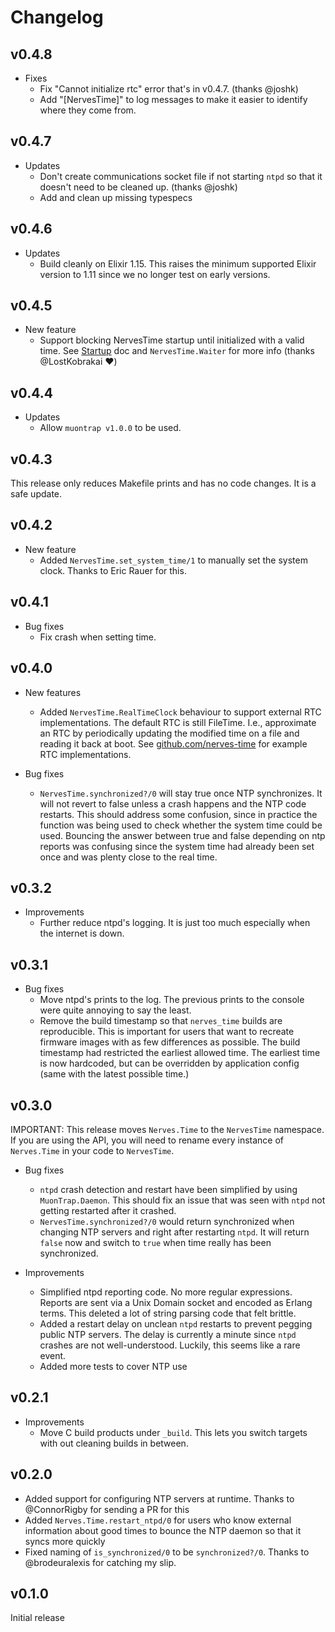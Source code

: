 # Changelog

## v0.4.8

* Fixes
  * Fix "Cannot initialize rtc" error that's in v0.4.7. (thanks @joshk)
  * Add "[NervesTime]" to log messages to make it easier to identify where they
    come from.

## v0.4.7

* Updates
  * Don't create communications socket file if not starting `ntpd` so that it
    doesn't need to be cleaned up. (thanks @joshk)
  * Add and clean up missing typespecs

## v0.4.6

* Updates
  * Build cleanly on Elixir 1.15. This raises the minimum supported Elixir
    version to 1.11 since we no longer test on early versions.

## v0.4.5

* New feature
  * Support blocking NervesTime startup until initialized with a valid time.
    See [Startup](https://github.com/nerves-time/nerves_time#startup) doc and
    `NervesTime.Waiter` for more info (thanks @LostKobrakai :heart:)

## v0.4.4

* Updates
  * Allow `muontrap v1.0.0` to be used.

## v0.4.3

This release only reduces Makefile prints and has no code changes. It is a safe
update.

## v0.4.2

* New feature
  * Added `NervesTime.set_system_time/1` to manually set the system clock.
    Thanks to Eric Rauer for this.

## v0.4.1

* Bug fixes
  * Fix crash when setting time.

## v0.4.0

* New features
  * Added `NervesTime.RealTimeClock` behaviour to support external RTC
    implementations. The default RTC is still FileTime. I.e., approximate an RTC
    by periodically updating the modified time on a file and reading it back at
    boot. See [github.com/nerves-time](https://github.com/nerves-time) for
    example RTC implementations.

* Bug fixes
  * `NervesTime.synchronized?/0` will stay true once NTP synchronizes. It will
    not revert to false unless a crash happens and the NTP code restarts. This
    should address some confusion, since in practice the function was being used
    to check whether the system time could be used. Bouncing the answer between
    true and false depending on ntp reports was confusing since the system time
    had already been set once and was plenty close to the real time.

## v0.3.2

* Improvements
  * Further reduce ntpd's logging. It is just too much especially when the
    internet is down.

## v0.3.1

* Bug fixes
  * Move ntpd's prints to the log. The previous prints to the console were quite
    annoying to say the least.
  * Remove the build timestamp so that `nerves_time` builds are reproducible.
    This is important for users that want to recreate firmware images with as
    few differences as possible. The build timestamp had restricted the earliest
    allowed time. The earliest time is now hardcoded, but can be overridden by
    application config (same with the latest possible time.)

## v0.3.0

IMPORTANT: This release moves `Nerves.Time` to the `NervesTime` namespace. If
you are using the API, you will need to rename every instance of `Nerves.Time`
in your code to `NervesTime`.

* Bug fixes
  * `ntpd` crash detection and restart have been simplified by using
    `MuonTrap.Daemon`. This should fix an issue that was seen with `ntpd` not
    getting restarted after it crashed.
  * `NervesTime.synchronized?/0` would return synchronized when changing NTP
    servers and right after restarting `ntpd`. It will return `false` now and
    switch to `true` when time really has been synchronized.

* Improvements
  * Simplified ntpd reporting code. No more regular expressions. Reports are
    sent via a Unix Domain socket and encoded as Erlang terms. This deleted a
    lot of string parsing code that felt brittle.
  * Added a restart delay on unclean `ntpd` restarts to prevent pegging public
    NTP servers. The delay is currently a minute since `ntpd` crashes are not
    well-understood. Luckily, this seems like a rare event.
  * Added more tests to cover NTP use

## v0.2.1

* Improvements
  * Move C build products under `_build`. This lets you switch targets with out
    cleaning builds in between.

## v0.2.0

* Added support for configuring NTP servers at runtime. Thanks to @ConnorRigby
  for sending a PR for this
* Added `Nerves.Time.restart_ntpd/0` for users who know external information
  about good times to bounce the NTP daemon so that it syncs more quickly
* Fixed naming of `is_synchronized/0` to be `synchronized?/0`. Thanks to
  @brodeuralexis for catching my slip.

## v0.1.0

Initial release
